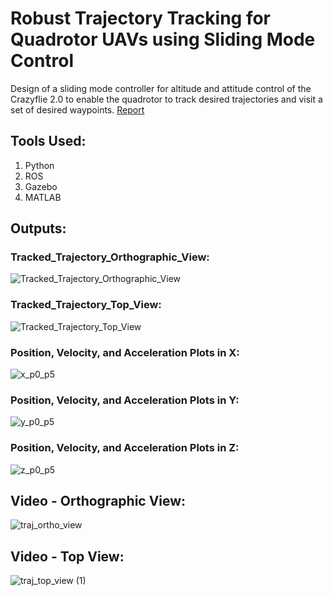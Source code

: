 # Robust Trajectory Tracking for Quadrotor UAVs using Sliding Mode Control

Design of a sliding mode controller for altitude and attitude control of the Crazyflie 2.0 to enable the quadrotor to track desired trajectories and visit a set of desired waypoints.
[Report](https://github.com/miheer-diwan/quadrotor_sliding_mode_control/files/14734025/RBE502_project_report.pdf)


## Tools Used:
1. Python
2. ROS
3. Gazebo
4. MATLAB

## Outputs:

### Tracked_Trajectory_Orthographic_View:
![Tracked_Trajectory_Orthographic_View](https://github.com/miheer-diwan/quadrotor_sliding_mode_control/assets/79761017/4e54a027-79f9-4730-a835-b6ccf039de7e)

### Tracked_Trajectory_Top_View:
![Tracked_Trajectory_Top_View](https://github.com/miheer-diwan/quadrotor_sliding_mode_control/assets/79761017/03eea55c-ed5a-4877-802a-6d07164ff2ca)

### Position, Velocity, and Acceleration Plots in X:
![x_p0_p5](https://github.com/miheer-diwan/quadrotor_sliding_mode_control/assets/79761017/05dbc69a-74ca-4fc1-aea7-2fba8d812b60)

### Position, Velocity, and Acceleration Plots in Y:
![y_p0_p5](https://github.com/miheer-diwan/quadrotor_sliding_mode_control/assets/79761017/b680f7d5-b250-4d1a-b694-9f51da30ed9c)

### Position, Velocity, and Acceleration Plots in Z:
![z_p0_p5](https://github.com/miheer-diwan/quadrotor_sliding_mode_control/assets/79761017/eedbf098-10af-4734-b9d5-94f7550bb065)


## Video - Orthographic View:
![traj_ortho_view](https://github.com/miheer-diwan/quadrotor_sliding_mode_control/assets/79761017/3283e53d-63ab-4daa-8bd5-436cd9b25f68)

## Video - Top View:

![traj_top_view (1)](https://github.com/miheer-diwan/quadrotor_sliding_mode_control/assets/79761017/e1079288-bd6a-4c91-bf0c-7c134df65e0d)
